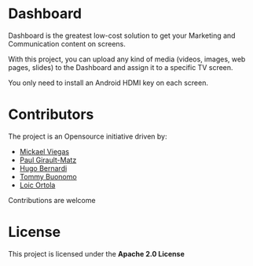 # Dashboard

Dashboard is the greatest low-cost solution to get your Marketing and Communication content on screens.

With this project, you can upload any kind of media (videos, images, web pages, slides) to the Dashboard and assign it to a specific TV screen.

You only need to install an Android HDMI key on each screen.


# Contributors

The project is an Opensource initiative driven by:

 * [Mickael Viegas](https://github.com/VmickaelV)  
 * [Paul Girault-Matz](https://github.com/ginoconexion)  
 * [Hugo Bernardi](https://github.com/Hugoo13)
 * [Tommy Buonomo](https://github.com/tommybuonomo)  
 * [Loic Ortola](https://github.com/loicortola)

Contributions are welcome

# License

This project is licensed under the **Apache 2.0 License**

